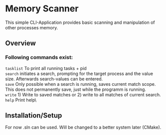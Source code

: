 # Memory Scanner
This simple CLI-Application provides basic scanning and manipulation of other processes memory.

## Overview
### Following commands exist:
`tasklist` To print all running tasks + pid\
`search` initiates a search, prompting for the target process and the value size.
         Afterwards search-values can be entered.\
`save` Only possible when a search is running, saves current match scope. This does not permanently save, just while the programm is running.\
`write` 1) Write to saved matches or 2) write to all matches of current search.\
`help` Print help\

## Installation/Setup
For now .sln can be used. Will be changed to a better system later (CMake).
